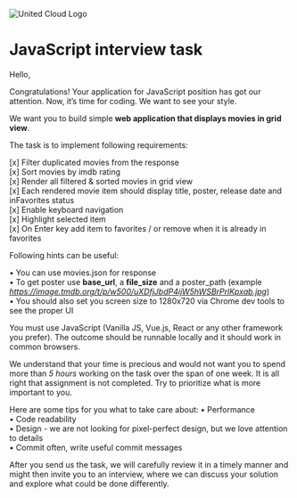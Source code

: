 ![United Cloud Logo](https://united.cloud/UnitedCloud/united_cloud_logo_1_.svg)

# JavaScript interview task

Hello,

Congratulations! Your application for JavaScript position has got our attention. Now, it’s time for coding. We want to see your style.

We want you to build simple **web application that displays movies in grid view**.

The task is to implement following requirements:

[x] Filter duplicated movies from the response  
[x] Sort movies by imdb rating  
[x] Render all filtered & sorted movies in grid view  
[x] Each rendered movie item should display title, poster, release date and inFavorites status  
[x] Enable keyboard navigation  
[x] Highlight selected item  
[x] On Enter key add item to favorites / or remove when it is already in favorites

Following hints can be useful:

• You can use movies.json for response  
• To get poster use **base_url**, a **file_size** and a poster_path (example
*https://image.tmdb.org/t/p/w500/uXDfjJbdP4ijW5hWSBrPrlKpxab.jpg*)  
• You should also set you screen size to 1280x720 via Chrome dev tools to see the proper UI

You must use JavaScript (Vanilla JS, Vue.js, React or any other framework you prefer). The outcome should be runnable locally and it should work in common browsers.

We understand that your time is precious and would not want you to spend more than *5 hours* working on the task over the span of one week. It is all right that assignment is not
completed. Try to prioritize what is more important to you.

Here are some tips for you what to take care about:
• Performance  
• Code readability  
• Design - we are not looking for pixel-perfect design, but we love attention to details  
• Commit often, write useful commit messages

After you send us the task, we will carefully review it in a timely manner and might then invite you to an interview, where we can discuss your solution and explore what could be done
differently.